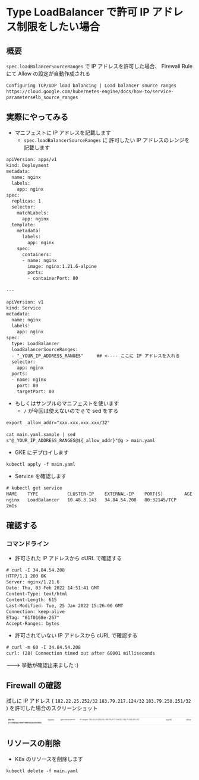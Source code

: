 # Type LoadBalancer で許可 IP アドレス制限をしたい場合

## 概要

`spec.loadBalancerSourceRanges` で IP アドレスを許可した場合、 Firewall Rule にて Allow の設定が自動作成される


```
Configuring TCP/UDP load balancing | Load balancer source ranges
https://cloud.google.com/kubernetes-engine/docs/how-to/service-parameters#lb_source_ranges
```

## 実際にやってみる

+ マニフェストに IP アドレスを記載します
  + `spec.loadBalancerSourceRanges` に 許可したい IP アドレスのレンジを記載します

```
apiVersion: apps/v1
kind: Deployment
metadata:
  name: nginx
  labels:
    app: nginx
spec:
  replicas: 1
  selector:
    matchLabels:
      app: nginx
  template:
    metadata:
      labels:
        app: nginx
    spec:
      containers:
      - name: nginx
        image: nginx:1.21.6-alpine
        ports:
        - containerPort: 80

---

apiVersion: v1
kind: Service
metadata:
  name: nginx
  labels:
    app: nginx
spec:
  type: LoadBalancer
  loadBalancerSourceRanges:
  - "_YOUR_IP_ADDRESS_RANGES"     ## <---- ここに IP アドレスを入れる
  selector:
    app: nginx
  ports:
  - name: nginx
    port: 80
    targetPort: 80

```

+ もしくはサンプルのマニフェストを使います
  + `/` が今回は使えないので `@` で sed をする

```
export _allow_addr="xxx.xxx.xxx.xxx/32"

cat main.yaml.sample | sed s"@_YOUR_IP_ADDRESS_RANGES@${_allow_addr}"@g > main.yaml
```

+ GKE にデプロイします

```
kubectl apply -f main.yaml
```

+ Service を確認します

```
# kubectl get service
NAME    TYPE           CLUSTER-IP    EXTERNAL-IP    PORT(S)        AGE
nginx   LoadBalancer   10.48.3.143   34.84.54.208   80:32145/TCP   2m1s
```
## 確認する

### コマンドライン

+ 許可された IP アドレスから cURL で確認する

```
# curl -I 34.84.54.208
HTTP/1.1 200 OK
Server: nginx/1.21.6
Date: Thu, 03 Feb 2022 14:51:41 GMT
Content-Type: text/html
Content-Length: 615
Last-Modified: Tue, 25 Jan 2022 15:26:06 GMT
Connection: keep-alive
ETag: "61f0168e-267"
Accept-Ranges: bytes
```

+ 許可されていない IP アドレスから cURL で確認する

```
# curl -m 60 -I 34.84.54.208
curl: (28) Connection timed out after 60001 milliseconds
```

---> 挙動が確認出来ました :)

## Firewall の確認

試しに IP アドレス ( `182.22.25.252/32` `183.79.217.124/32` `183.79.250.251/32` ) を許可した場合のスクリーンショット

![](./fw.png)

## リソースの削除

+ K8s のリソースを削除します

```
kubectl delete -f main.yaml
```
